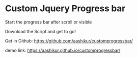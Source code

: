 # Custom Jquery Progress bar
Start the progress bar after scroll or visible 


Download the Script and get to go!

Get in Github:
https://github.com/aashikur/customprogressbar/


demo link:
https://aashikur.github.io/customprogressbar/


